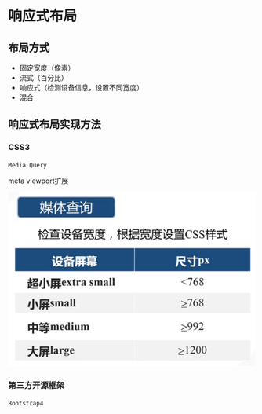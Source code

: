 # 响应式布局

## 布局方式

* 固定宽度（像素）
* 流式（百分比）
* 响应式（检测设备信息，设置不同宽度）
* 混合

## 响应式布局实现方法

### CSS3

`Media Query`

meta viewport扩展

<meta name="viewport" content="width=device-width,user-scalable=no,initial-scale=1.0,maximum-scale=1.0,minimum-scale=1.0">

![媒体查询](../img/媒体查询.PNG)

<style>
	@media screen and (min-width:768px){`...`}
</style>

### 第三方开源框架

`Bootstrap4`